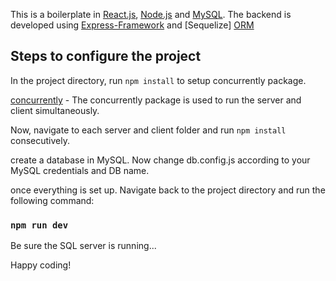 This is a boilerplate in [React.js](https://reactjs.org/), [Node.js](https://nodejs.org/en/) and [MySQL](https://www.mysql.com/). The backend is developed using [Express-Framework](https://expressjs.com/) and [Sequelize] [ORM](https://sequelize.org/)

## Steps to configure the project

In the project directory, run `npm install` to setup concurrently package.<br />

[concurrently](https://www.npmjs.com/package/concurrently) - The concurrently package is used to run the server and client simultaneously.<br />

Now, navigate to each server and client folder and run `npm install` consecutively.<br />

create a database in MySQL. Now change db.config.js according to your MySQL credentials and DB name.<br />

once everything is set up. Navigate back to the project directory and run the following command:<br />

### `npm run dev`

Be sure the SQL server is running...

Happy coding!
